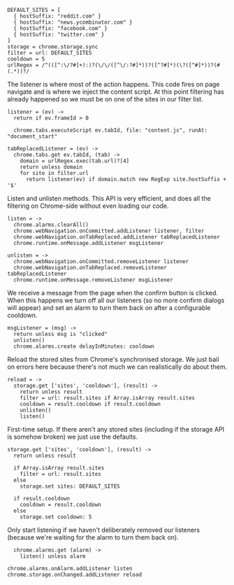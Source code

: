     DEFAULT_SITES = [
      { hostSuffix: "reddit.com" }
      { hostSuffix: "news.ycombinator.com" }
      { hostSuffix: "facebook.com" }
      { hostSuffix: "twitter.com" }
    ]
    storage = chrome.storage.sync
    filter = url: DEFAULT_SITES
    cooldown = 5
    urlRegex = /^(([^:\/?#]+):)?(\/\/([^\/:?#]*))?([^?#]*)(\?([^#]*))?(#(.*))?/

The listener is where most of the action happens. This code fires on page
navigate and is where we inject the content script. At this point filtering
has already happened so we must be on one of the sites in our filter list.

    listener = (ev) ->
      return if ev.frameId > 0

      chrome.tabs.executeScript ev.tabId, file: "content.js", runAt: "document_start"

    tabReplacedListener = (ev) ->
      chrome.tabs.get ev.tabId, (tab) ->
        domain = urlRegex.exec(tab.url)?[4]
        return unless domain
        for site in filter.url
          return listener(ev) if domain.match new RegExp site.hostSuffix + '$'

Listen and unlisten methods. This API is very efficient, and does all the
filtering on Chrome-side without even loading our code.

    listen = ->
      chrome.alarms.clearAll()
      chrome.webNavigation.onCommitted.addListener listener, filter
      chrome.webNavigation.onTabReplaced.addListener tabReplacedListener
      chrome.runtime.onMessage.addListener msgListener

    unlisten = ->
      chrome.webNavigation.onCommitted.removeListener listener
      chrome.webNavigation.onTabReplaced.removeListener tabReplacedListener
      chrome.runtime.onMessage.removeListener msgListener


We receive a message from the page when the confirm button is clicked. When
this happens we turn off all our listeners (so no more confirm dialogs will
appear) and set an alarm to turn them back on after a configurable cooldown.

    msgListener = (msg) ->
      return unless msg is "clicked"
      unlisten()
      chrome.alarms.create delayInMinutes: cooldown


Reload the stored sites from Chrome's synchronised storage. We just bail on
errors here because there's not much we can realistically do about them.

    reload = ->
      storage.get ['sites', 'cooldown'], (result) ->
        return unless result
        filter = url: result.sites if Array.isArray result.sites
        cooldown = result.cooldown if result.cooldown
        unlisten()
        listen()

First-time setup. If there aren't any stored sites (including if the storage
API is somehow broken) we just use the defaults.

    storage.get ['sites', 'cooldown'], (result) ->
      return unless result

      if Array.isArray result.sites
        filter = url: result.sites
      else
        storage.set sites: DEFAULT_SITES

      if result.cooldown
        cooldown = result.cooldown
      else
        storage.set cooldown: 5

Only start listening if we haven't deliberately removed our listeners (because
we're waiting for the alarm to turn them back on).

      chrome.alarms.get (alarm) ->
        listen() unless alarm

    chrome.alarms.onAlarm.addListener listen
    chrome.storage.onChanged.addListener reload
